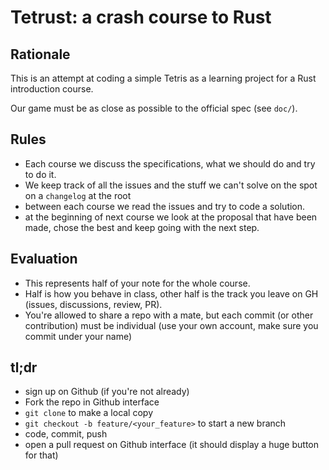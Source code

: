 # Tetrust: a crash course to Rust

## Rationale

This is an attempt at coding a simple Tetris as a learning project for a Rust introduction course.

Our game must be as close as possible to the official spec (see `doc/`).  

## Rules

* Each course we discuss the specifications, what we should do and try to do it.
* We keep track of all the issues and the stuff we can't solve on the spot on a `changelog` at the root
* between each course we read the issues and try to code a solution.
* at the beginning of next course we look at the proposal that have been made, chose the best and keep going with the next step.

## Evaluation

* This represents half of your note for the whole course.
* Half is how you behave in class, other half is the track you leave on GH (issues, discussions, review, PR).
* You're allowed to share a repo with a mate, but each commit (or other contribution) must be individual (use your own account, make sure you commit under your name)

## tl;dr

* sign up on Github (if you're not already)
* Fork the repo in Github interface
* `git clone` to make a local copy
* `git checkout -b feature/<your_feature>` to start a new branch 
* code, commit, push
* open a pull request on Github interface (it should display a huge button for that)
